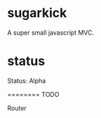 sugarkick
==========

A super small javascript MVC.

# status
Status: Alpha

========
TODO


Router

